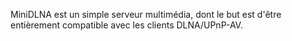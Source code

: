 MiniDLNA est un simple serveur multimédia, dont le but est d'être entièrement compatible avec les clients DLNA/UPnP-AV.

